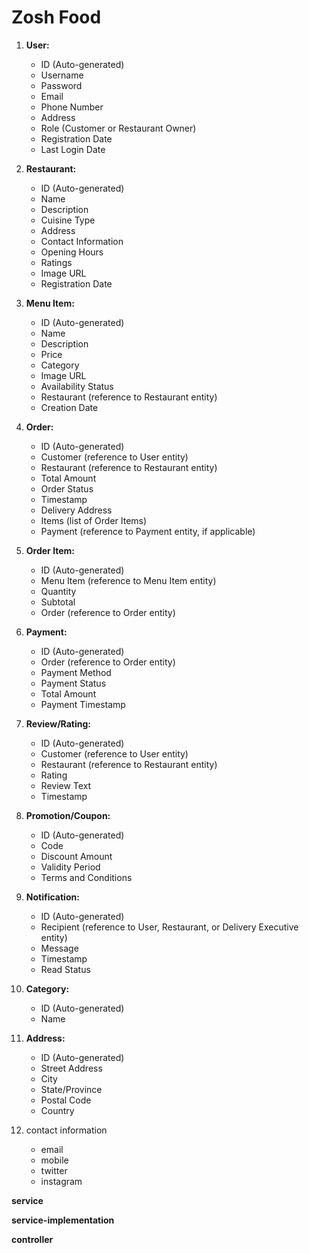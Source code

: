 # Zosh Food
1. **User:**
    - ID (Auto-generated)
    - Username
    - Password
    - Email
    - Phone Number
    - Address
    - Role (Customer or Restaurant Owner)
    - Registration Date
    - Last Login Date
2. **Restaurant:**
    - ID (Auto-generated)
    - Name
    - Description
    - Cuisine Type
    - Address
    - Contact Information
    - Opening Hours
    - Ratings
    - Image URL
    - Registration Date
3. **Menu Item:**
    - ID (Auto-generated)
    - Name
    - Description
    - Price
    - Category
    - Image URL
    - Availability Status
    - Restaurant (reference to Restaurant entity)
    - Creation Date
4. **Order:**
    - ID (Auto-generated)
    - Customer (reference to User entity)
    - Restaurant (reference to Restaurant entity)
    - Total Amount
    - Order Status
    - Timestamp
    - Delivery Address
    - Items (list of Order Items)
    - Payment (reference to Payment entity, if applicable)
5. **Order Item:**
    - ID (Auto-generated)
    - Menu Item (reference to Menu Item entity)
    - Quantity
    - Subtotal
    - Order (reference to Order entity)
6. **Payment:**
    - ID (Auto-generated)
    - Order (reference to Order entity)
    - Payment Method
    - Payment Status
    - Total Amount
    - Payment Timestamp
9. **Review/Rating:**
    - ID (Auto-generated)
    - Customer (reference to User entity)
    - Restaurant (reference to Restaurant entity)
    - Rating
    - Review Text
    - Timestamp
10. **Promotion/Coupon:**
    - ID (Auto-generated)
    - Code
    - Discount Amount
    - Validity Period
    - Terms and Conditions
11. **Notification:**
    - ID (Auto-generated)
    - Recipient (reference to User, Restaurant, or Delivery Executive entity)
    - Message
    - Timestamp
    - Read Status
12. **Category:**
    - ID (Auto-generated)
    - Name
13. **Address:**
    - ID (Auto-generated)
    - Street Address
    - City
    - State/Province
    - Postal Code
    - Country
    
14. contact information
    - email
    - mobile
    - twitter
    - instagram

**service**

**service-implementation**

**controller**
